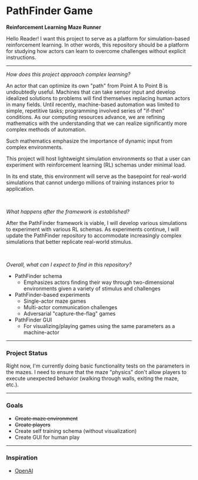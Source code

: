 # PathFinder Game
**Reinforcement Learning Maze Runner**

Hello Reader! I want this project to serve as a platform for simulation-based reinforcement learning. In other words, this repository should be a platform for studying how actors can learn to overcome challenges without explicit instructions. 

___

_How does this project approach complex learning?_

An actor that can optimize its own "path" from Point A to Point B is undoubtedly useful. Machines that can take sensor input and develop idealized solutions to problems will find themselves replacing human actors in many fields. Until recently, machine-based automation was limited to simple, repetitive tasks; programming involved series of "if-then" conditions. As our computing resources advance, we are refining mathematics with the understanding that we can realize significantly more complex methods of automation.

Such mathematics emphasize the importance of dynamic input from complex environments.  

This project will host lightweight simulation environments so that a user can experiment with reinforcement learning (RL) schemas under minimal load. 

In its end state, this environment will serve as the basepoint for real-world simulations that cannot undergo millions of training instances prior to application.

<br />

_What happens after the framework is established?_

After the PathFinder framework is viable, I will develop various simulations to experiment with various RL schemas. As experiments continue, I will update the PathFinder repository to accommodate increasingly complex simulations that better replicate real-world stimulus.

<br />

_Overall, what can I expect to find in this repository?_

- PathFinder schema
  - Emphasizes actors finding their way through two-dimensional environments given a variety of stimulus and challenges
- PathFinder-based experiments
  - Single-actor maze games
  - Multi-actor communication challenges
  - Adversarial "capture-the-flag" games
- PathFinder GUI 
  - For visualizing/playing games using the same parameters as a machine-actor

___
### Project Status

Right now, I'm currently doing basic functionality tests on the parameters in the mazes. I need to ensure that the maze "physics" don't allow players to execute unexpected behavior (walking through walls, exiting the maze, etc.).

___

### Goals

- ~~Create maze environment~~
- ~~Create players~~
- Create self training schema (without visualization)
- Create GUI for human play

___

### Inspiration
- [OpenAI](https://www.youtube.com/watch?v=kopoLzvh5jY)